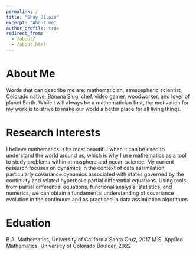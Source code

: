```yaml
---
permalink: /
title: "Shay Gilpin"
excerpt: "About me"
author_profile: true
redirect_from: 
  - /about/
  - /about.html
---
```


About Me
======
Words that can describe me are: mathematician, atmsospheric scientist, Colorado native, Banana Slug, chef, video gamer, woodworker, and lover of planet Earth. While I will always be a mathematician first, the motivation for my work is to strive to make our world a better place for all living things.

Research Interests
======
I believe mathematics is its most beautiful when it can be used to understand the world around us, which is why I use mathematics as a tool to study problems within atmosphere and ocean science. My current research focuses on dynamics in the context of data assimilation, particularly covariance dynamics associated with states governed by the continuity and related hyperbolic partial differential equations. Using tools from partial differential equations, functional analysis, statistics, and numerics, we can obtain a fundamental understanding of covariance evolution in the continuum and as practiced in data assimilation algorithms.

Eduation
======
B.A. Mathematics, University of California Santa Cruz, 2017
M.S. Applied Mathematics, University of Colorado Boulder, 2022
